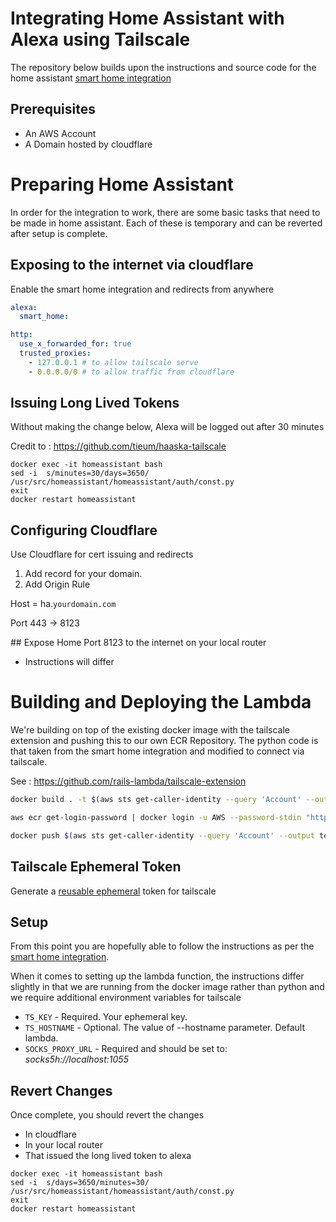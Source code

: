 # Integrating Home Assistant with Alexa using Tailscale

The repository below builds upon the instructions and source code for the home assistant [smart home integration](https://www.home-assistant.io/integrations/alexa.smart_home/)

## Prerequisites

* An AWS Account
* A Domain hosted by cloudflare


# Preparing Home Assistant

In order for the integration to work, there are some basic tasks that need to be made in home assistant.  Each of these is temporary and can be reverted after setup is complete.

## Exposing to the internet via cloudflare

Enable the smart home integration and redirects from anywhere

```yaml
alexa:
  smart_home:

http:
  use_x_forwarded_for: true
  trusted_proxies:
    - 127.0.0.1 # to allow tailscale serve
    - 0.0.0.0/0 # to allow traffic from cloudflare
```

## Issuing Long Lived Tokens

Without making the change below, Alexa will be logged out after 30 minutes

Credit to : https://github.com/tieum/haaska-tailscale

```
docker exec -it homeassistant bash
sed -i  s/minutes=30/days=3650/   /usr/src/homeassistant/homeassistant/auth/const.py
exit
docker restart homeassistant
```

## Configuring Cloudflare

Use Cloudflare for cert issuing and redirects

1. Add record for your domain.
2. Add Origin Rule 

Host = ha.`yourdomain.com`

Port 443 -> 8123

## Expose Home Port 8123 to the internet on your local router

* Instructions will differ

# Building and Deploying the Lambda

We're building on top of the existing docker image with the tailscale extension and pushing this to our own ECR Repository.  The python code is that taken from the smart home integration and modified to connect via tailscale.

See : https://github.com/rails-lambda/tailscale-extension

```bash
docker build . -t $(aws sts get-caller-identity --query 'Account' --output text).dkr.ecr.eu-west-1.amazonaws.com/homeassistant

aws ecr get-login-password | docker login -u AWS --password-stdin "https://$(aws sts get-caller-identity --query 'Account' --output text).dkr.ecr.us-east-1.amazonaws.com"

docker push $(aws sts get-caller-identity --query 'Account' --output text).dkr.ecr.eu-west-1.amazonaws.com/homeassitant
```

## Tailscale Ephemeral Token

Generate a [reusable ephemeral](https://tailscale.com/kb/1085/auth-keys) token for tailscale


## Setup

From this point you are hopefully able to follow the instructions as per the [smart home integration](https://www.home-assistant.io/integrations/alexa.smart_home/).

When it comes to setting up the lambda function, the instructions differ slightly in that we are running from the docker image rather than python and we require additional environment variables for tailscale


  * `TS_KEY` - Required. Your ephemeral key.
  * `TS_HOSTNAME` - Optional. The value of --hostname parameter. Default lambda.
  * `SOCKS_PROXY_URL` - Required and should be set to: *socks5h://localhost:1055*


## Revert Changes

Once complete, you should revert the changes

* In cloudflare
* In your local router
* That issued the long lived token to alexa

```
docker exec -it homeassistant bash
sed -i  s/days=3650/minutes=30/   /usr/src/homeassistant/homeassistant/auth/const.py
exit
docker restart homeassistant
```